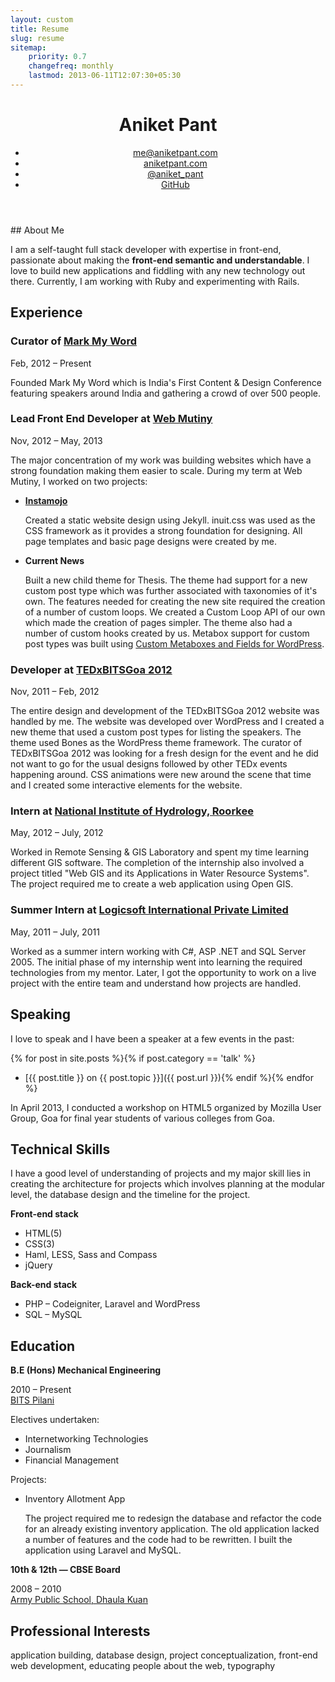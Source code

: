 ```yaml
---
layout: custom
title: Resume
slug: resume
sitemap:
    priority: 0.7
    changefreq: monthly
    lastmod: 2013-06-11T12:07:30+05:30
---
```

<div class="zen-space full-width"></div>
<div class="grid wrapper">
<header class="grid__item one-quarter push--top portable-one-whole" role="banner">
  <div class="grid">
    <h1 class="grid__item one-whole beta">Aniket Pant</h1>
    <nav class="grid__item one-whole">
      <ul class="nav nav--stacked">
    	  <li><a href="mailto:me@aniketpant.com">me@aniketpant.com</a></li><!--
    	  --><li><a href="http://aniketpant.com">aniketpant.com</a></li><!--
        --><li><a href="https://twitter.com/aniket_pant">@aniket_pant</a></li><!--
        --><li><a href="https://github.com/aniketpant">GitHub</a></li>
      </ul>
    </nav>
  </div>
</header><!--
--><div class="grid__item three-quarters portable-one-whole push--top" role="main" markdown="1">
## About Me

I am a self-taught full stack developer with expertise in front-end, passionate about making the **front-end semantic and understandable**. I love to build new applications and fiddling with any new technology out there. Currently, I am working with Ruby and experimenting with Rails.

## Experience

### Curator of [Mark My Word](http://markmyword.in)

Feb, 2012 &ndash; Present

Founded Mark My Word which is India's First Content &amp; Design Conference featuring speakers around India and gathering a crowd of over 500 people.

### Lead Front End Developer at [Web Mutiny](http://webmutiny.in)

Nov, 2012 &ndash; May, 2013

The major concentration of my work was building websites which have a strong foundation making them easier to scale. During my term at Web Mutiny, I worked on two projects:

- [**Instamojo**](http://instamojo.com)

  Created a static website design using Jekyll. inuit.css was used as the CSS framework as it provides a strong foundation for designing. All page templates and basic page designs were created by me.

- **Current News**

  Built a new child theme for Thesis. The theme had support for a new custom post type which was further associated with taxonomies of it's own. The features needed for creating the new site required the creation of a number of custom loops. We created a Custom Loop API of our own which made the creation of pages simpler. The theme also had a number of custom hooks created by us. Metabox support for custom post types was built using [Custom Metaboxes and Fields for WordPress](https://github.com/jaredatch/Custom-Metaboxes-and-Fields-for-WordPress).

### Developer at [TEDxBITSGoa 2012](http://tedxbitsgoa.com/2012)

Nov, 2011 &ndash; Feb, 2012

The entire design and development of the TEDxBITSGoa 2012 website was handled by me. The website was developed over WordPress and I created a new theme that used a custom post types for listing the speakers. The theme used Bones as the WordPress theme framework. The curator of TEDxBITSGoa 2012 was looking for a fresh design for the event and he did not want to go for the usual designs followed by other TEDx events happening around. CSS animations were new around the scene that time and I created some interactive elements for the website.

### Intern at [National Institute of Hydrology, Roorkee](http://nih.ernet.in)

May, 2012 &ndash; July, 2012

Worked in Remote Sensing &amp; GIS Laboratory and spent my time learning different GIS software. The completion of the internship also involved a project titled "Web GIS and its Applications in Water Resource Systems". The project required me to create a web application using Open GIS.

### Summer Intern at [Logicsoft International Private Limited](http://lsipl.com)
May, 2011 &ndash; July, 2011

Worked as a summer intern working with C#, ASP .NET and SQL Server 2005. The initial phase of my internship went into learning the required technologies from my mentor. Later, I got the opportunity to work on a live project with the entire team and understand how projects are handled.

## Speaking

I love to speak and I have been a speaker at a few events in the past:

{% for post in site.posts %}{% if post.category == 'talk' %}
- [{{ post.title }} on {{ post.topic }}]({{ post.url }})<!--
-->{% endif %}{% endfor %}

In April 2013, I conducted a workshop on HTML5 organized by Mozilla User Group, Goa for final year students of various colleges from Goa.

## Technical Skills

I have a good level of understanding of projects and my major skill lies in creating the architecture for projects which involves planning at the modular level, the database design and the timeline for the project.

**Front-end stack**

- HTML(5)
- CSS(3)
- Haml, LESS, Sass and Compass
- jQuery

**Back-end stack**

- PHP &ndash; Codeigniter, Laravel and WordPress
- SQL &ndash; MySQL

## Education

**B.E (Hons) Mechanical Engineering**

2010 &ndash; Present<br>
[BITS Pilani](http://universe.bits-pilani.ac.in)

Electives undertaken:

- Internetworking Technologies
- Journalism
- Financial Management

Projects:

- Inventory Allotment App

  The project required me to redesign the database and refactor the code for an already existing inventory application. The old application lacked a number of features and the code had to be rewritten. I built the application using Laravel and MySQL.

**10th &amp; 12th &mdash; CBSE Board**

2008 &ndash; 2010<br>
[Army Public School, Dhaula Kuan](http://www.apsdk.com)

## Professional Interests

application building, database design, project conceptualization, front-end web development, educating people about the web, typography
</div></div>
<div class="zen-space full-width"></div>

